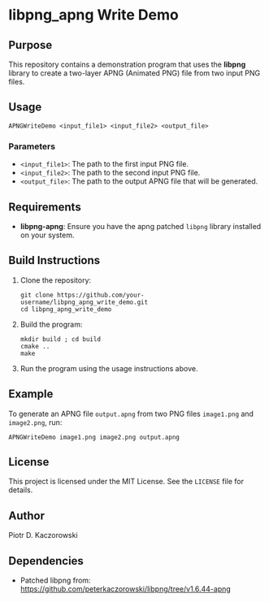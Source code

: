 # libpng_apng Write Demo

## Purpose
This repository contains a demonstration program that uses the **libpng** library to create a two-layer APNG (Animated PNG) file from two input PNG files.

## Usage
```
APNGWriteDemo <input_file1> <input_file2> <output_file>
```

### Parameters
- `<input_file1>`: The path to the first input PNG file.
- `<input_file2>`: The path to the second input PNG file.
- `<output_file>`: The path to the output APNG file that will be generated.

## Requirements
- **libpng-apng**: Ensure you have the apng patched `libpng` library installed on your system.

## Build Instructions
1. Clone the repository:
   ```
   git clone https://github.com/your-username/libpng_apng_write_demo.git
   cd libpng_apng_write_demo
   ```

2. Build the program:
   ```
   mkdir build ; cd build
   cmake ..
   make
   ```

3. Run the program using the usage instructions above.

## Example
To generate an APNG file `output.apng` from two PNG files `image1.png` and `image2.png`, run:
```
APNGWriteDemo image1.png image2.png output.apng
```

## License
This project is licensed under the MIT License. See the `LICENSE` file for details.

## Author
Piotr D. Kaczorowski

## Dependencies
- Patched libpng from: https://github.com/peterkaczorowski/libpng/tree/v1.6.44-apng

